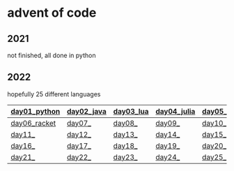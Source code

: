 # advent of code

## 2021

not finished, all done in python

## 2022

hopefully 25 different languages


| <a href="https://github.com/43-50ph14/advent_of_code/blob/master/2022/day01/a01.py">day01_python</a> | <a href="https://github.com/43-50ph14/advent_of_code/blob/master/2022/day02/a01.java">day02_java</a> | <a href="https://github.com/43-50ph14/advent_of_code/blob/master/2022/day03/a01.lua">day03_lua</a> | <a href="https://github.com/43-50ph14/advent_of_code/blob/master/2022/day04/a01.jl">day04_julia</a> | <a href="https://github.com/43-50ph14/advent_of_code/blob/master/2022/day05/a01.php">day05_php</a> |
| ---   | --- | --- | --- | --- |
| <a href="https://github.com/43-50ph14/advent_of_code/blob/master/2022/day06/a01">day06_racket</a> | <a href="">day07_</a> | <a href="">day08_</a> | <a href="">day09_</a> | <a href="">day10_</a> |
| <a href="">day11_</a> | <a href="">day12_</a> | <a href="">day13_</a> | <a href="">day14_</a> | <a href="">day15_</a> |
| <a href="">day16_</a> | <a href="">day17_</a> | <a href="">day18_</a> | <a href="">day19_</a> | <a href="">day20_</a> |
| <a href="">day21_</a> | <a href="">day22_</a> | <a href="">day23_</a> | <a href="">day24_</a> | <a href="">day25_</a> |
